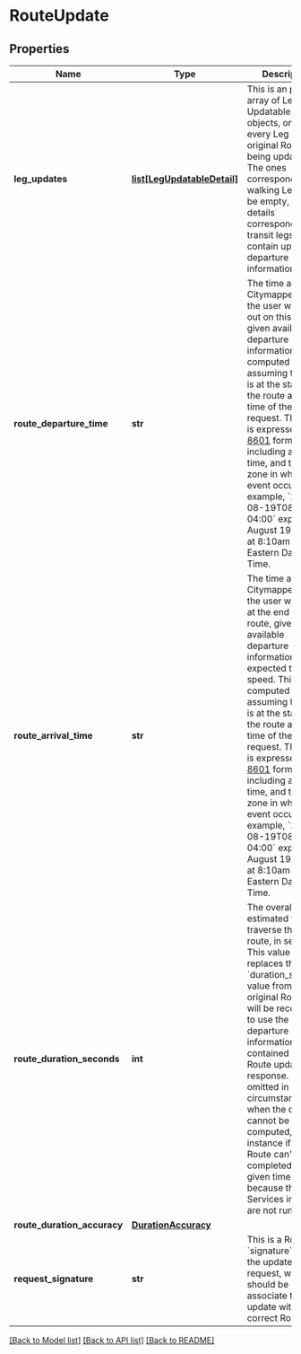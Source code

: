 # RouteUpdate

## Properties
Name | Type | Description | Notes
------------ | ------------- | ------------- | -------------
**leg_updates** | [**list[LegUpdatableDetail]**](LegUpdatableDetail.md) | This is an parallel array of Leg Updatable Detail objects, one for every Leg in the original Route being updated. The ones corresponding to walking Legs will be empty, but the details corresponding to transit legs will contain updated departure information.  | 
**route_departure_time** | **str** | The time at which Citymapper thinks the user will set out on this route, given available departure information. This is computed assuming that user is at the start of the route at the time of the request.  The time is expressed in [ISO 8601](https://en.wikipedia.org/wiki/ISO_8601) format, including a date, time, and time zone in which the event occurs. For example, &#x60;2020-08-19T08:10:42-04:00&#x60; expresses August 19, 2020 at 8:10am in Eastern Daylight Time.  | [optional] 
**route_arrival_time** | **str** | The time at which Citymapper thinks the user will arrive at the end of this route, given available departure information and expected travel speed. This is computed assuming that user is at the start of the route at the time of the request.  The time is expressed in [ISO 8601](https://en.wikipedia.org/wiki/ISO_8601) format, including a date, time, and time zone in which the event occurs. For example, &#x60;2020-08-19T08:10:42-04:00&#x60; expresses August 19, 2020 at 8:10am in Eastern Daylight Time.  | [optional] 
**route_duration_seconds** | **int** | The overall estimated time to traverse the entire route, in seconds.  This value replaces the &#x60;duration_seconds&#x60; value from the original Route, as it will be recomputed to use the specific departure information contained in this Route update response.  May be omitted in rare circumstances when the duration cannot be computed, for instance if the Route can&#x27;t be completed at the given time because the Services involved are not running.  | [optional] 
**route_duration_accuracy** | [**DurationAccuracy**](DurationAccuracy.md) |  | [optional] 
**request_signature** | **str** | This is a Route &#x60;signature&#x60; from the update request, which should be used to associate this update with the correct Route.  | 

[[Back to Model list]](../README.md#documentation-for-models) [[Back to API list]](../README.md#documentation-for-api-endpoints) [[Back to README]](../README.md)

